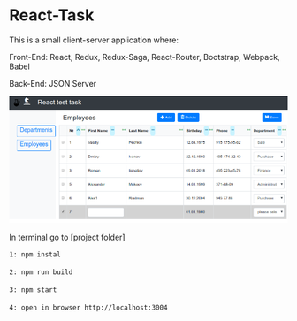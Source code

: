 # React-Task
This is a small client-server application where:

  Front-End: React, Redux, Redux-Saga, React-Router, Bootstrap, Webpack, Babel

  Back-End: JSON Server
  
 ![pic 1](https://github.com/ayubondarenko/React-Task/blob/master/readMePic/rdm1.png)
  
In terminal go to [project folder]

    1: npm instal

    2: npm run build

    3: npm start

    4: open in browser http://localhost:3004

